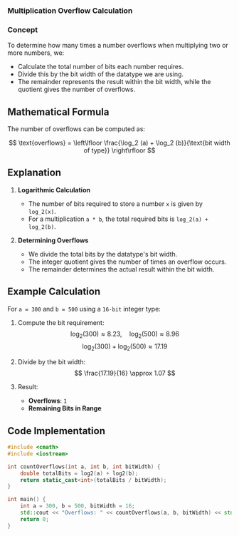 
### Multiplication Overflow Calculation

### Concept
To determine how many times a number overflows when multiplying two or more numbers, we:  
- Calculate the total number of bits each number requires.  
- Divide this by the bit width of the datatype we are using.  
- The remainder represents the result within the bit width, while the quotient gives the number of overflows.  

## **Mathematical Formula**  
The number of overflows can be computed as:  

$$
\text{overflows} = \left\lfloor \frac{\log_2 (a) + \log_2 (b)}{\text{bit width of type}} \right\rfloor
$$

## **Explanation**  
1. **Logarithmic Calculation**  
   - The number of bits required to store a number `x` is given by `log_2(x)`.  
   - For a multiplication `a * b`, the total required bits is `log_2(a) + log_2(b)`.  

2. **Determining Overflows**  
   - We divide the total bits by the datatype's bit width.  
   - The integer quotient gives the number of times an overflow occurs.  
   - The remainder determines the actual result within the bit width.  

## **Example Calculation**  
For `a = 300` and `b = 500` using a `16-bit` integer type:  

1. Compute the bit requirement:  
   $$
   \log_2(300) \approx 8.23, \quad \log_2(500) \approx 8.96
   $$
   $$
   \log_2(300) + \log_2(500) \approx 17.19
   $$

2. Divide by the bit width:  
   $$
   \frac{17.19}{16} \approx 1.07
   $$  

3. Result:  
   - **Overflows**: `1`  
   - **Remaining Bits in Range**  

## **Code Implementation**  
```cpp
#include <cmath>
#include <iostream>

int countOverflows(int a, int b, int bitWidth) {
    double totalBits = log2(a) + log2(b);
    return static_cast<int>(totalBits / bitWidth);
}

int main() {
    int a = 300, b = 500, bitWidth = 16;
    std::cout << "Overflows: " << countOverflows(a, b, bitWidth) << std::endl;
    return 0;
}
